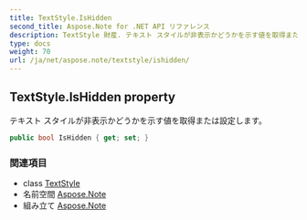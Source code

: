```yaml
---
title: TextStyle.IsHidden
second_title: Aspose.Note for .NET API リファレンス
description: TextStyle 財産. テキスト スタイルが非表示かどうかを示す値を取得または設定します
type: docs
weight: 70
url: /ja/net/aspose.note/textstyle/ishidden/
---
```

## TextStyle.IsHidden property

テキスト スタイルが非表示かどうかを示す値を取得または設定します。

```csharp
public bool IsHidden { get; set; }
```

### 関連項目

* class [TextStyle](../)
* 名前空間 [Aspose.Note](../../textstyle/)
* 組み立て [Aspose.Note](../../../)


